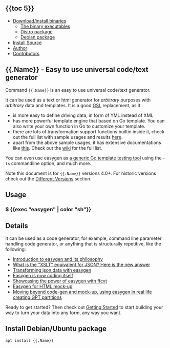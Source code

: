 
## {{toc 5}}
- [Download/install binaries](#downloadinstall-binaries)
  - [The binary executables](#the-binary-executables)
  - [Distro package](#distro-package)
  - [Debian package](#debian-package)
- [Install Source](#install-source)
- [Author](#author)
- [Contributors](#contributors-)

## {{.Name}} - Easy to use universal code/text generator

Command `{{.Name}}` is an easy to use universal code/text generator.

It can be used as a text or html generator for _arbitrary_ purposes with _arbitrary_ data and templates. It is a good [GSL](https://github.com/imatix/gsl) replacement, as it

  - is more easy to define driving data, in form of YML instead of XML
  - has more powerful template engine that based on Go template.
    You can also write your own function in Go to customize your template.
  - there are lots of transformation support functions builtin inside it, check out the full list with sample usages and results [here](https://github.com/go-easygen/easygen/issues/25).
  - apart from the above sample usages, it has extensive documentations like [this](https://github.com/go-easygen/easygen/wiki/Docs:-Easygen-usage). Check out the [wiki](https://github.com/go-easygen/easygen/wiki/) for the full list.

You can even use easygen as [a generic Go template testing tool](https://github.com/go-easygen/easygen/wiki/Tip:-Testing-the-templates-on-the-fly) using the `-ts` commandline option, and much more.

Note this document is for `{{.Name}}` versions 4.0+. For historic versions check out the [Different Versions](https://github.com/go-easygen/easygen/wiki/Docs:-Different-Versions) section.


## Usage

### $ {{exec "easygen" | color "sh"}}

## Details

It can be used as a code generator, for example, command line parameter handling code generator, or anything that is structurally repetitive, like the following:

- [Introduction to easygen and its philosophy ](https://suntong.github.io/blogs/2016/01/01/easygen---easy-to-use-universal-code/text-generator)
- [What is the "XSLT" equivalent for JSON? Here is the new answer](https://dev.to/suntong/what-is-the-xslt-equivalent-for-json-here-is-the-new-answer-7la)
- [Transforming json data with easygen](https://dev.to/suntong/transforming-json-data-with-easygen-4g2i)
- [Easygen is now coding itself ](https://sfxpt.wordpress.com/2015/07/04/easygen-is-now-coding-itself/)
- [Showcasing the power of easygen with ffcvt ](https://sfxpt.wordpress.com/2015/08/02/showcasing-the-power-of-easygen-with-ffcvt/)
- [Easygen for HTML mock-up ](https://sfxpt.wordpress.com/2015/07/10/easygen-for-mock-up/)
- [Moving beyond code-gen and mock-up, using easygen in real life creating GPT partitions](https://suntong.github.io/blogs/2015/12/26/creating-gpt-partitions-easily-on-the-command-line)

Ready to get started? Then check out [Getting Started](https://github.com/go-easygen/easygen/wiki/Getting-Started) to start building your way to turn your data into any form, any way you want.

## Install Debian/Ubuntu package

    apt install {{.Name}}

